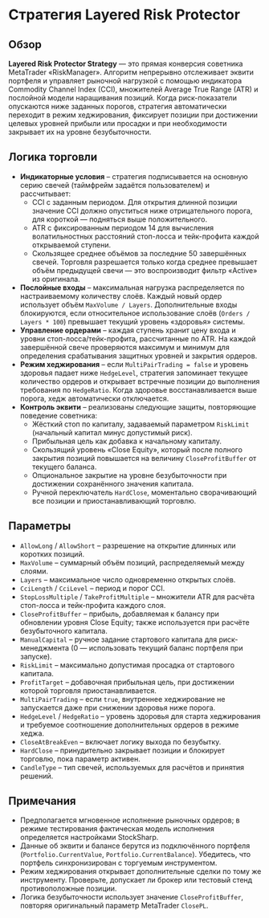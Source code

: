 # Стратегия Layered Risk Protector

## Обзор
**Layered Risk Protector Strategy** — это прямая конверсия советника MetaTrader «RiskManager». Алгоритм непрерывно отслеживает эквити портфеля и управляет рыночной нагрузкой с помощью индикатора Commodity Channel Index (CCI), множителей Average True Range (ATR) и послойной модели наращивания позиций. Когда риск-показатели опускаются ниже заданных порогов, стратегия автоматически переходит в режим хеджирования, фиксирует позиции при достижении целевых уровней прибыли или просадки и при необходимости закрывает их на уровне безубыточности.

## Логика торговли
- **Индикаторные условия** – стратегия подписывается на основную серию свечей (таймфрейм задаётся пользователем) и рассчитывает:
  - CCI с заданным периодом. Для открытия длинной позиции значение CCI должно опуститься ниже отрицательного порога, для короткой — подняться выше положительного.
  - ATR с фиксированным периодом 14 для вычисления волатильностных расстояний стоп-лосса и тейк-профита каждой открываемой ступени.
  - Скользящее среднее объёмов за последние 50 завершённых свечей. Торговля разрешается только когда среднее превышает объём предыдущей свечи — это воспроизводит фильтр «Active» из оригинала.
- **Послойные входы** – максимальная нагрузка распределяется по настраиваемому количеству слоёв. Каждый новый ордер использует объём `MaxVolume / Layers`. Дополнительные входы блокируются, если относительное использование слоёв (`Orders / Layers * 100`) превышает текущий уровень «здоровья» системы.
- **Управление ордерами** – каждая ступень хранит цену входа и уровни стоп-лосса/тейк-профита, рассчитанные по ATR. На каждой завершённой свече проверяются максимум и минимум для определения срабатывания защитных уровней и закрытия ордеров.
- **Режим хеджирования** – если `MultiPairTrading = false` и уровень здоровья падает ниже `HedgeLevel`, стратегия запоминает текущее количество ордеров и открывает встречные позиции до выполнения требования по `HedgeRatio`. Когда здоровье восстанавливается выше порога, хедж автоматически отключается.
- **Контроль эквити** – реализованы следующие защиты, повторяющие поведение советника:
  - Жёсткий стоп по капиталу, задаваемый параметром `RiskLimit` (начальный капитал минус допустимый риск).
  - Прибыльная цель как добавка к начальному капиталу.
  - Скользящий уровень «Close Equity», который после полного закрытия позиций повышается на величину `CloseProfitBuffer` от текущего баланса.
  - Опциональное закрытие на уровне безубыточности при достижении сохранённого значения капитала.
  - Ручной переключатель `HardClose`, моментально сворачивающий все позиции и приостанавливающий торговлю.

## Параметры
- `AllowLong` / `AllowShort` – разрешение на открытие длинных или коротких позиций.
- `MaxVolume` – суммарный объём позиций, распределяемый между слоями.
- `Layers` – максимальное число одновременно открытых слоёв.
- `CciLength` / `CciLevel` – период и порог CCI.
- `StopLossMultiple` / `TakeProfitMultiple` – множители ATR для расчёта стоп-лосса и тейк-профита каждого слоя.
- `CloseProfitBuffer` – прибыль, добавляемая к балансу при обновлении уровня Close Equity; также используется при расчёте безубыточного капитала.
- `ManualCapital` – ручное задание стартового капитала для риск-менеджмента (0 — использовать текущий баланс портфеля при запуске).
- `RiskLimit` – максимально допустимая просадка от стартового капитала.
- `ProfitTarget` – добавочная прибыльная цель, при достижении которой торговля приостанавливается.
- `MultiPairTrading` – если `true`, внутреннее хеджирование не запускается даже при снижении здоровья ниже порога.
- `HedgeLevel` / `HedgeRatio` – уровень здоровья для старта хеджирования и требуемое соотношение дополнительных ордеров в режиме хеджа.
- `CloseAtBreakEven` – включает логику выхода по безубытку.
- `HardClose` – принудительно закрывает позиции и блокирует торговлю, пока параметр активен.
- `CandleType` – тип свечей, используемых для расчётов и принятия решений.

## Примечания
- Предполагается мгновенное исполнение рыночных ордеров; в режиме тестирования фактическая модель исполнения определяется настройками StockSharp.
- Данные об эквити и балансе берутся из подключённого портфеля (`Portfolio.CurrentValue`, `Portfolio.CurrentBalance`). Убедитесь, что портфель синхронизирован с торгуемым инструментом.
- Режим хеджирования открывает дополнительные сделки по тому же инструменту. Проверьте, допускает ли брокер или тестовый стенд противоположные позиции.
- Логика безубыточности использует значение `CloseProfitBuffer`, повторяя оригинальный параметр MetaTrader `ClosePL`.
